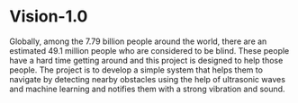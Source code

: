 # Vision-1.0

Globally, among the 7.79 billion people around the world, there are an
estimated 49.1 million people who are considered to be blind. These people
have a hard time getting around and this project is designed to help those
people. The project is to develop a simple system that helps them to navigate by detecting nearby obstacles using the help of ultrasonic waves and machine learning and notifies them with a strong vibration and sound.
